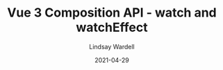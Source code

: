---
link: "https://labs.thisdot.co/blog/vue-3-composition-api-watch-and-watcheffect"
date: 2021-04-29
title: "Vue 3 Composition API - watch and watchEffect"
author: "Lindsay Wardell"
image: "/blog/vue-watch-watcheffect.png"
tags:
  - Vue
  - Javascript
  - Web Development
snippet: 
---